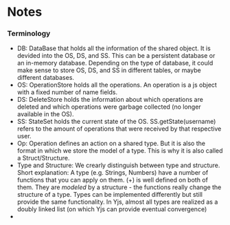 
# Notes

### Terminology

* DB: DataBase that holds all the information of the shared object. It is devided into the OS, DS, and SS. This can be a persistent database or an in-memory database. Depending on the type of database, it could make sense to store OS, DS, and SS in different tables, or maybe different databases.
* OS: OperationStore holds all the operations. An operation is a js object with a fixed number of name fields.
* DS: DeleteStore holds the information about which operations are deleted and which operations were garbage collected (no longer available in the OS).
* SS: StateSet holds the current state of the OS. SS.getState(username) refers to the amount of operations that were received by that respective user.
* Op: Operation defines an action on a shared type. But it is also the format in which we store the model of a type. This is why it is also called a Struct/Structure.
* Type and Structure: We crearly distinguish between type and structure. Short explanation: A type (e.g. Strings, Numbers) have a number of functions that you can apply on them. (+) is well defined on both of them. They are *modeled* by a structure - the functions really change the structure of a type. Types can be implemented differently but still provide the same functionality. In Yjs, almost all types are realized as a doubly linked list (on which Yjs can provide eventual convergence)
*